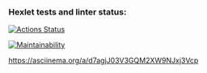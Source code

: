 ### Hexlet tests and linter status:
[![Actions Status](https://github.com/Happydog007/backend-project-lvl1/actions/workflows/hexlet-check.yml/badge.svg)](https://github.com/Happydog007/backend-project-lvl1/actions)

[![Maintainability](https://api.codeclimate.com/v1/badges/7b7c43e3532403589d03/maintainability)](https://codeclimate.com/github/Happydog007/backend-project-lvl1/maintainability)

https://asciinema.org/a/d7agjJ03V3GQM2XW9NJxj3Vcp